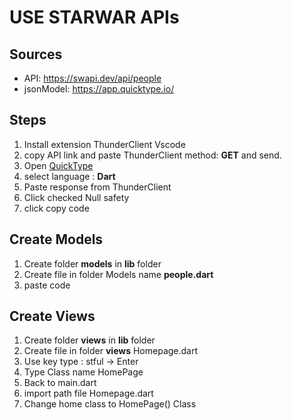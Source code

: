 # USE STARWAR APIs
## Sources
- API: https://swapi.dev/api/people
- jsonModel: https://app.quicktype.io/

## Steps
<ol>
    <li>Install extension ThunderClient Vscode</li>
    <li>copy API link and paste ThunderClient method: <b>GET</b> and send.</li>
    <li>Open <a href='https://app.quicktype.io'>QuickType</a></li>
    <li>select language : <b>Dart</b></li>
    <li>Paste response from ThunderClient</li>
    <li>Click checked Null safety</li>
    <li>click copy code</li>
</ol>

## Create Models
<ol>
    <li>Create folder <b>models</b> in <b>lib</b> folder</li>
    <li>Create file in folder Models name <b>people.dart</b></li>
    <li>paste code</li>
</ol>

## Create Views
<ol>
    <li>Create folder <b>views</b> in <b>lib</b> folder</li>
    <li>Create file in folder <b>views</b> Homepage.dart</li>
    <li>Use key type : stful -> Enter</li>
    <li>Type Class name HomePage</li>
    <li>Back to main.dart</li>
    <li>import path file Homepage.dart</li>
    <li>Change home class to HomePage() Class</li>
</ol>